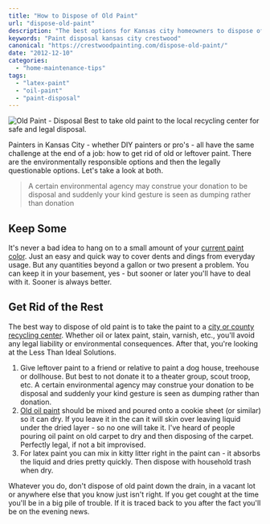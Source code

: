 ```yaml
---
title: "How to Dispose of Old Paint"
url: "dispose-old-paint"
description: "The best options for Kansas city homeowners to dispose of old paint."
keywords: "Paint disposal kansas city crestwood"
canonical: "https://crestwoodpainting.com/dispose-old-paint/"
date: "2012-12-10"
categories:
  - "home-maintenance-tips"
tags:
  - "latex-paint"
  - "oil-paint"
  - "paint-disposal"
---
```


<!-- \[caption id="attachment\_1153" align="alignright" width="200"\] -->
![Old Paint - Disposal](/images/OldPaintCans_opt.jpg "Old Paint Needing Recycling") Best to take old paint to the local recycling center for safe and legal disposal.
<!-- \[/caption\] -->

Painters in Kansas City - whether DIY painters or pro's - all have the same challenge at the end of a job: how to get rid of old or leftover paint. There are the environmentally responsible options and then the legally questionable options. Let's take a look at both.

> A certain environmental agency may construe your donation to be disposal and suddenly your kind gesture is seen as dumping rather than donation

## Keep Some

It's never a bad idea to hang on to a small amount of your [current paint color](/colors-relaxation/). Just an easy and quick way to cover dents and dings from everyday usage. But any quantities beyond a gallon or two present a problem. You can keep it in your basement, yes - but sooner or later you'll have to deal with it. Sooner is always better.

## Get Rid of the Rest

The best way to dispose of old paint is to take the paint to a [city or county recycling center](https://www.jacksongov.org/458/Household-Hazardous-Waste-Disposal "Paint recycling in Kansas City"). Whether oil or latex paint, stain, varnish, etc., you'll avoid any legal liability or environmental consequences. After that, you're looking at the Less Than Ideal Solutions.

1. Give leftover paint to a friend or relative to paint a dog house, treehouse or dollhouse. But best to not donate it to a theater group, scout troop, etc. A certain environmental agency may construe your donation to be disposal and suddenly your kind gesture is seen as dumping rather than donation.
2. [Old oil paint](/oil-paint-slow-death/) should be mixed and poured onto a cookie sheet (or similar) so it can dry. If you leave it in the can it will skin over leaving liquid under the dried layer - so no one will take it. I've heard of people pouring oil paint on old carpet to dry and then disposing of the carpet. Perfectly legal, if not a bit improvised.
3. For latex paint you can mix in kitty litter right in the paint can - it absorbs the liquid and dries pretty quickly. Then dispose with household trash when dry.

Whatever you do, don't dispose of old paint down the drain, in a vacant lot or anywhere else that you know just isn't right. If you get cought at the time you'll be in a big pile of trouble. If it is traced back to you after the fact you'll be on the evening news.
